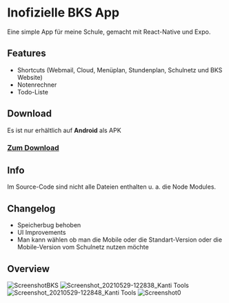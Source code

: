 # Inofizielle BKS App
Eine simple App für meine Schule, gemacht mit React-Native und Expo.

## Features
- Shortcuts (Webmail, Cloud, Menüplan, Stundenplan, Schulnetz und BKS Website)
- Notenrechner
- Todo-Liste

## Download
Es ist nur erhältlich auf **Android** als APK
### [Zum Download](https://drive.google.com/file/d/1cLzGohM6u2sa25nLlHXHWbcIPpdXM5tr/view?usp=sharing "Zum Download")

## Info
Im Source-Code sind nicht alle Dateien enthalten u. a. die Node Modules.

## Changelog
- Speicherbug behoben
- UI Improvements
- Man kann wählen ob man die Mobile oder die Standart-Version oder die Mobile-Version vom Schulnetz nutzen möchte

## Overview

![ScreenshotBKS](https://user-images.githubusercontent.com/72090668/120066914-2177b080-c079-11eb-8d4c-a9af128f3766.png)
![Screenshot_20210529-122838_Kanti Tools](https://user-images.githubusercontent.com/72090668/120067095-1d985e00-c07a-11eb-9868-4a24483bfa5f.png)
![Screenshot_20210529-122848_Kanti Tools](https://user-images.githubusercontent.com/72090668/120067097-1e30f480-c07a-11eb-88b5-d80b73a8f011.png)
![Screenshot0](https://user-images.githubusercontent.com/72090668/120067098-1ec98b00-c07a-11eb-9b4d-79735ec27f5c.png)




